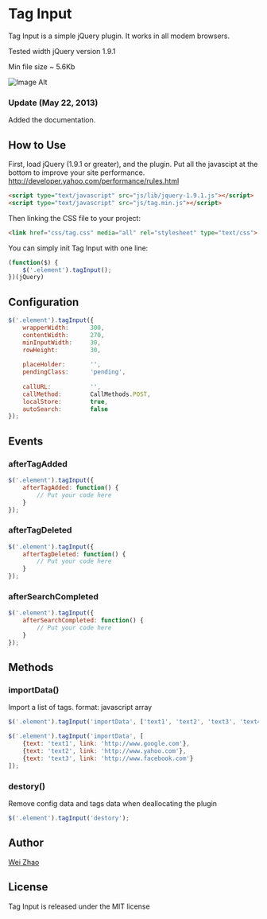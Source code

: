 # Tag Input

Tag Input is a simple jQuery plugin. It works in all modem browsers.

Tested width jQuery version 1.9.1

Min file size ~ 5.6Kb

![Image Alt](https://raw.github.com/wei-zhao-83/Tag-Input/master/TagInput.jpg)

### Update (May 22, 2013)
Added the documentation.

## How to Use

First, load jQuery (1.9.1 or greater), and the plugin. 
Put all the javascipt at the bottom to improve your site performance.
http://developer.yahoo.com/performance/rules.html
```html
<script type="text/javascript" src="js/lib/jquery-1.9.1.js"></script>
<script type="text/javascript" src="js/tag.min.js"></script>
```

Then linking the CSS file to your project:
```html
<link href="css/tag.css" media="all" rel="stylesheet" type="text/css">
```

You can simply init Tag Input with one line:

```javascript
(function($) {
    $('.element').tagInput();
})(jQuery)
```

## Configuration
```javascript
$('.element').tagInput({
    wrapperWidth:      300,
    contentWidth:      270,
    minInputWidth:     30,
    rowHeight:         30,
    
    placeHolder:       '',
    pendingClass:      'pending',
    
    callURL:           '',
    callMethod:        CallMethods.POST,
    localStore:        true,
    autoSearch:        false
});
```
## Events

### afterTagAdded
```javascript
$('.element').tagInput({
    afterTagAdded: function() {
        // Put your code here
    }
});
```
### afterTagDeleted
```javascript
$('.element').tagInput({
    afterTagDeleted: function() {
        // Put your code here
    }
});
```

### afterSearchCompleted
```javascript
$('.element').tagInput({
    afterSearchCompleted: function() {
        // Put your code here
    }
});
```

## Methods

### importData()
Import a list of tags. format: javascript array
```javascript
$('.element').tagInput('importData', ['text1', 'text2', 'text3', 'text4', 'text5']);
```
```javascript
$('.element').tagInput('importData', [
    {text: 'text1', link: 'http://www.google.com'},
    {text: 'text2', link: 'http://www.yahoo.com'},
    {text: 'text3', link: 'http://www.facebook.com'}
]);
```

### destory()
Remove config data and tags data when deallocating the plugin
```javascript
$('.element').tagInput('destory');
```

## Author
[Wei Zhao](http://github.com/wei-zhao-83)

## License
Tag Input is released under the MIT license


